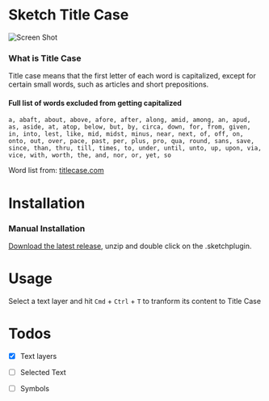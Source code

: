
# Sketch Title Case

![Screen Shot](https://media.giphy.com/media/l0IsIwEvoqDkP2gGQ/giphy.gif)

### What is Title Case

Title case means that the first letter of each word is capitalized, except for certain small words, such as articles and short prepositions.

#### Full list of words excluded from getting capitalized

``a, abaft, about, above, afore, after, along, amid, among, an, apud, as, aside, at, atop, below, but, by, circa, down, for, from, given, in, into, lest, like, mid, midst, minus, near, next, of, off, on, onto, out, over, pace, past, per, plus, pro, qua, round, sans, save, since, than, thru, till, times, to, under, until, unto, up, upon, via, vice, with, worth, the, and, nor, or, yet, so``

Word list from: [titlecase.com](http://titlecase.com/)

# Installation

### Manual Installation

[Download the latest release](https://github.com/Hemmingsson/Sketch-Title-Case/releases/latest), unzip and double click on the .sketchplugin.

# Usage

Select a text layer and hit `Cmd` + `Ctrl` + `T` to tranform its content to Title Case

# Todos
- [x] Text layers
- [ ] Selected Text
- [ ] Symbols

